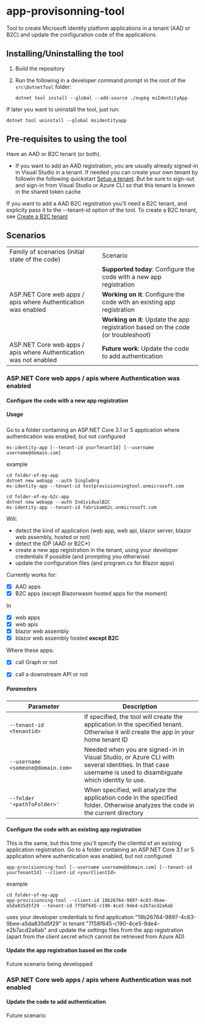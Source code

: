 # app-provisonning-tool
Tool to create Microsoft identity platform applications in a tenant (AAD or B2C) and update the configuration code of the applications

## Installing/Uninstalling the tool

1. Build the repository
2. Run the following in a developer command prompt in the root of the `src\DotnetTool` folder:
   
   ```Shell
   dotnet tool install --global --add-source ./nupkg msIdentityApp
   ```

If later you want to uninstall the tool, just run:
```Shell
dotnet tool uninstall --global msidentityapp
```

## Pre-requisites to using the tool

Have an AAD or B2C tenant (or both). 
- If you want to add an AAD registration, you are usually already signed-in in Visual Studio in a tenant. If needed you can create your own tenant by followin the following quickstart [Setup a tenant](https://docs.microsoft.com/azure/active-directory/develop/quickstart-create-new-tenant). But be sure to sign-out and sign-in from Visual Studio or Azure CLI so that this tenant is known in the shared token cache

If you want to add a AAD B2C registration you'll need a B2C tenant, and explicity pass it to the --tenant-id option of the tool. To create a B2C tenant, see [Create a B2C tenant](https://docs.microsoft.com/azure/active-directory-b2c/tutorial-create-tenant)


## Scenarios

<table>
   <tr> <td>Family of scenarios (initial state of the code)</td> <td>Scenario</td> </tr>
   <tr> <td rowspan="3">ASP.NET Core web apps / apis where Authentication was enabled </td> 
      <td><b>Supported today</b>: Configure the code with a new app registration</td>
   </tr>
   <tr> <td><b>Working on it</b>: Configure the code with an existing app registration</td></tr>
   <tr> <td><b>Working on it</b>: Update the app registration based on the code (or troubleshoot)</td></tr>
   <tr> <td>ASP.NET Core web apps / apis where Authentication was not enabled </td><td><b>Future work</b>: Update the code to add authentication</td>
   </tr>
 </table>

### ASP.NET Core web apps / apis where Authentication was enabled
 
#### Configure the code with a new app registration

##### Usage
Go to a folder containing an ASP.NET Core 3.1 or 5 application where authentication was enabled, but not configured

```Shell
ms-identity-app [--tenant-id yourTenantId] [--username username@domain.com]
```

example

```Shell
cd folder-of-my-app
dotnet new webapp --auth SingleOrg
ms-identity-app --tenant-id testprovisionningtool.onmicrosoft.com
```

```Shell
cd folder-of-my-b2c-app
dotnet new webapp --auth IndividualB2C
ms-identity-app --tenant-id fabrikamb2c.onmicrosoft.com
```

Will: 
- detect the kind of application (web app, web api, blazor server, blazor web assembly, hosted or not)
- detect the IDP (AAD or B2C*)
- create a new app registration in the tenant, using your developer credentials if possible (and prompting you otherwise)
- update the configuration files (and program.cs for Blazor apps)

Currently works for:

- [x] AAD apps
- [x] B2C apps (except Blazorwasm hosted apps for the moment)

In
- [x] web apps
- [x] web apis
- [x] blazor web assembly
- [x] blazor web assembly hosted **except B2C**

Where these apps:
- [x] call Graph or not
- [x] call a downstream API or not


##### Parameters
Parameter | Description
--------- | ------------
`--tenant-id <tenantid>` | If specified, the tool will create the application in the specified tenant. Otherwise it will create the app in your home tenant ID
`--username <someone@domain.com>` | Needed when you are signed-in in Visual Studio, or Azure CLI with several identities. In that case username is used to disambiguate which identity to use.
`--folder '<pathToFolder>'` | When specified, will analyze the application code in the specified folder. Otherwise analyzes the code in the current directory


#### Configure the code with an existing app registration

This is the same, but this time you'll specify the clientId of an existing application registration.
Go to a folder containing an ASP.NET Core 3.1 or 5 application where authentication was enabled, but not configured

```Shell
app-provisionning-tool [--username username@domain.com] [--tenant-id yourTenantId] --client-id <yourClientId>
```

example

```Shell
cd folder-of-my-app
app-provisionning-tool --client-id 18b26764-9897-4c83-9bee-a5da835d5f29 --tenant-id 7f58f645-c190-4ce5-9de4-e2b7acd2a6ab
```

uses your developer credentials to find application "18b26764-9897-4c83-9bee-a5da835d5f29" in tenant "7f58f645-c190-4ce5-9de4-e2b7acd2a6ab" and update the settings files from the app registration (apart from the client secret which cannot be retrieved from Azure AD)


#### Update the app registration based on the code

Future scenario being developped

###  ASP.NET Core web apps / apis where Authentication was not enabled

#### Update the code to add authentication

Future scenario
